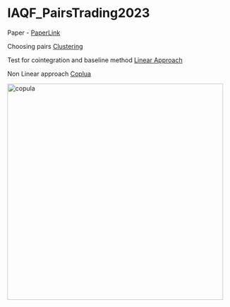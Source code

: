 # IAQF_PairsTrading2023

Paper - [PaperLink](https://github.com/kohsheen1234/IAQF_PairsTrading2023/blob/main/Application%20of%20Time-Varying%20Optimal%20Copula%20and%20Mixed%20Copula%20in%20Pairs%20Trading.pdf)

Choosing pairs [Clustering](https://github.com/kohsheen1234/IAQF_PairsTrading2023/blob/main/Clustering%20and%20SVR/Clustering_new_2010.ipynb)

Test for cointegration and baseline method [Linear Approach](https://github.com/kohsheen1234/IAQF_PairsTrading2023/blob/main/Cointegration%20Test%20and%20Linear%20Approach/pairs-trading-sim.ipynb)

Non Linear approach [Coplua](https://github.com/kohsheen1234/IAQF_PairsTrading2023/blob/main/Experiment/Main%20Experiment.ipynb)

<img width="489" alt="copula" src="https://github.com/user-attachments/assets/3f642ebf-896f-4a45-a90d-491e8ae2bde1">
